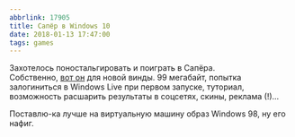 ```yaml
---
abbrlink: 17905
title: Сапёр в Windows 10
date: 2018-01-13 17:47:00
tags: games
---
```


Захотелось поностальгировать и поиграть в Сапёра.  
Собственно, [вот он](https://www.microsoft.com/sv-se/store/p/microsoft-minesweeper/9wzdncrfhwcn?rtc=1) для новой винды. 99 мегабайт, попытка залогиниться в Windows Live при первом запуске, туториал, возможность расшарить результаты в соцсетях, скины, реклама (!)...  
  
Поставлю-ка лучше на виртуальную машину образ Windows 98, ну его нафиг.